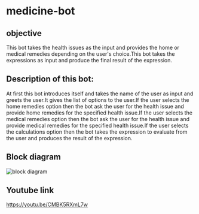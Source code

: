 # medicine-bot
## objective
   This bot takes the health issues as the input and provides the home or medical remedies depending on the user's choice.This bot takes the expressions as input and produce the final result of the expression.

## Description of this bot:
   At first this bot introduces itself and takes the name of the user as input and greets the user.It gives the list of options to the user.If the user selects the home remedies option then the bot ask the user for the health issue and provide home remedies for the specified health issue.If the user selects the medical remedies option then the bot ask the user for the health issue and provide medical remedies for the specified health issue.If the user selects the calculations option then the bot takes the expression to evaluate from the user and produces the result of the expression.

## Block diagram

![block diagram](https://user-images.githubusercontent.com/72661655/96462965-d58f9e00-1243-11eb-8a07-ed90330334df.jpg)


## Youtube link

   https://youtu.be/CMBK5RXmL7w  

